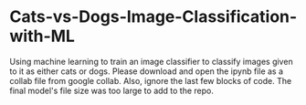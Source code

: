 # Cats-vs-Dogs-Image-Classification-with-ML
Using machine learning to train an image classifier to classify images given to it as either cats or dogs.
Please download and open the ipynb file as a collab file from google collab.
Also, ignore the last few blocks of code. The final model's file size was too large to add to the repo.
